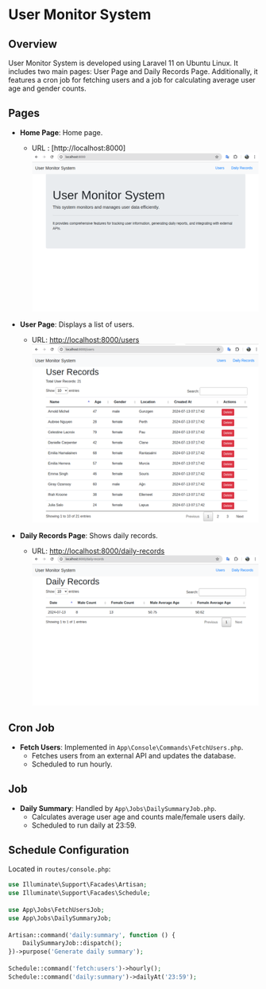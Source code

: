 # User Monitor System

## Overview

User Monitor System is developed using Laravel 11 on Ubuntu Linux. It includes two main pages: User Page and Daily Records Page. Additionally, it features a cron job for fetching users and a job for calculating average user age and gender counts.

## Pages

- **Home Page**: Home page.
  - URL : [http://localhost:8000]
  ![Home Page](public/uploads/home.png)

- **User Page**: Displays a list of users.
  - URL: [http://localhost:8000/users](http://localhost:8000/users)
  ![Home Page](public/uploads/users.png)

- **Daily Records Page**: Shows daily records.
  - URL: [http://localhost:8000/daily-records](http://localhost:8000/daily-records)
  ![Home Page](public/uploads/daily_records.png)

## Cron Job

- **Fetch Users**: Implemented in `App\Console\Commands\FetchUsers.php`.
  - Fetches users from an external API and updates the database.
  - Scheduled to run hourly.

## Job

- **Daily Summary**: Handled by `App\Jobs\DailySummaryJob.php`.
  - Calculates average user age and counts male/female users daily.
  - Scheduled to run daily at 23:59.

## Schedule Configuration

Located in `routes/console.php`:

```php
use Illuminate\Support\Facades\Artisan;
use Illuminate\Support\Facades\Schedule;

use App\Jobs\FetchUsersJob;
use App\Jobs\DailySummaryJob;

Artisan::command('daily:summary', function () {
    DailySummaryJob::dispatch();
})->purpose('Generate daily summary');

Schedule::command('fetch:users')->hourly();
Schedule::command('daily:summary')->dailyAt('23:59');
